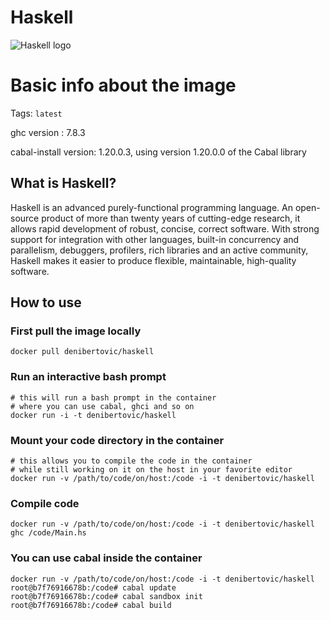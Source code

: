 # Haskell

![Haskell logo](repo/blob/master/img/haskell_logo.png)

# Basic info about the image

Tags: `latest`

ghc version : 7.8.3

cabal-install version: 1.20.0.3, using version 1.20.0.0 of the Cabal library

## What is Haskell?

Haskell is an advanced purely-functional programming language. An open-source product of more than twenty years of cutting-edge research,
it allows rapid development of robust, concise, correct software. With strong support for integration with other languages, built-in concurrency and parallelism,
debuggers, profilers, rich libraries and an active community, Haskell makes it easier to produce flexible, maintainable, high-quality software.

## How to use

### First pull the image locally

    docker pull denibertovic/haskell


### Run an interactive bash prompt

    # this will run a bash prompt in the container
    # where you can use cabal, ghci and so on
    docker run -i -t denibertovic/haskell

### Mount your code directory in the container

    # this allows you to compile the code in the container
    # while still working on it on the host in your favorite editor
    docker run -v /path/to/code/on/host:/code -i -t denibertovic/haskell

### Compile code

    docker run -v /path/to/code/on/host:/code -i -t denibertovic/haskell ghc /code/Main.hs

### You can use cabal inside the container

    docker run -v /path/to/code/on/host:/code -i -t denibertovic/haskell
    root@b7f76916678b:/code# cabal update
    root@b7f76916678b:/code# cabal sandbox init
    root@b7f76916678b:/code# cabal build

